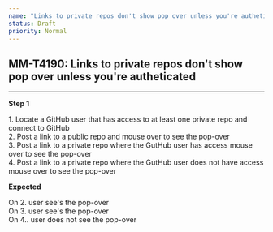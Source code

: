 ```yaml
---
name: "Links to private repos don't show pop over unless you're autheticated"
status: Draft
priority: Normal
---
```


## MM-T4190: Links to private repos don't show pop over unless you're autheticated

---

**Step 1**

1\. Locate a GitHub user that has access to at least one private repo and connect to GitHub\
2\. Post a link to a public repo and mouse over to see the pop-over\
3\. Post a link to a private repo where the GutHub user has access mouse over to see the pop-over\
4\. Post a link to a private repo where the GutHub user does not have access mouse over to see the pop-over

**Expected**

On 2. user see's the pop-over\
On 3. user see's the pop-over\
On 4.. user does not see the pop-over

